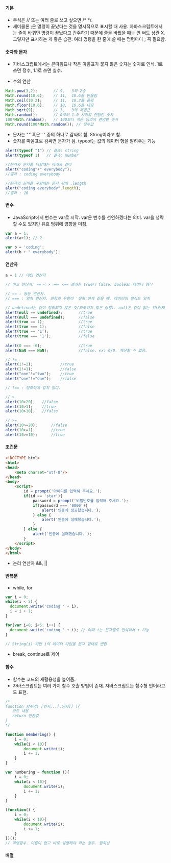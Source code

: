 #### 기본

* 주석은 // 또는 여러 줄로 쓰고 싶으면 /* */.
* 세미콜론 ;은 명령이 끝났다는 것을 명시적으로 표시할 때 사용. 자바스크립트에서는 줄이 바뀌면 명령이 끝났다고 간주하기 때문에 줄을 바꿨을 때는 안 써도 상관 X. 그렇지만 표시하는 게 좋은 습관. 여러 명령을 한 줄에 쓸 때는 명령마다 ; 꼭 필요함.



#### 숫자와 문자

* 자바스크립트에서는 큰따옴표나 작은 따옴표가 붙지 않은 숫자는 숫자로 인식. 1로 쓰면 정수, 1.1로 쓰면 실수.

* 수의 연산

```javascript
Math.pow(3,2);       // 9,   3의 2승 
Math.round(10.6);    // 11,  10.6을 반올림
Math.ceil(10.2);     // 11,  10.2를 올림
Math.floor(10.6);    // 10,  10.6을 내림
Math.sqrt(9);        // 3,   3의 제곱근
Math.random();       // 0부터 1.0 사이의 랜덤한 숫자
100*Math.random();   // 100보다 작은 임의의 랜덤한 숫자
Math.round(100*Math.random()); // 정수값
```

* 문자는 "" 혹은 ' ' 중의 하나로 감싸야 함. String이라고 함.
* 숫자를 따옴표로 감싸면 문자가 됨. typeof는 값의 데이터 형을 알려주는 기능

```javascript
alert(typeof "1") // 결과: string
alert(typeof 1)   // 결과: number

//문자와 문자를 더할떄는 아래와 같이
alert("coding"+" everybody");
//결과 : coding everybody

//문자의 길이를 구할때는 문자 뒤에 .length
alert("coding everybody".length);
//결과 : 16
```



#### 변수

* JavaScript에서 변수는 var로 시작. var은 변수를 선언하겠다는 의미. var을 생략할 수도 있지만 유효 범위에 영향을 미침.

```javascript
var a = 1;
alert(a+1); // 2

var b = 'coding';
alert(b + " everybody");
```



#### 연산자

```javascript
a = 1 // 대입 연산자

// 비교 연산자: == < > >== <== 결과는 true나 false. boolean 데이터 형식

// == : 동등 연산자.
// === : 일치 연산자. 좌항과 우항이 '정확'하게 같을 때. 데이터의 형식도 일치

// undefined는 값이 정의되지 않은 것(의도하지 않은 상황). null은 값이 없는 것(현재 값이 없다라는 것을 의도적으로 지정한 상황).
alert(null == undefined);       //true
alert(null === undefined);      //false
alert(true == 1);               //true
alert(true === 1);              //false
alert(true == '1');             //true
alert(true === '1');            //false
 
alert(0 === -0);                //true
alert(NaN === NaN);             //false. ex) 0/0. 계산할 수 없음.

// !=
alert(1!=2);            //true
alert(1!=1);            //false
alert("one"!="two");    //true
alert("one"!="one");    //false

// !== : 정확하게 같지 않다.

// >
alert(10>20);   //false
alert(10>1);    //true
alert(10>10);   //false

// >=
alert(10>=20);      //false
alert(10>=1);       //true
alert(10>=10);      //true
```



#### 조건문

```html
<!DOCTYPE html>
<html>
<head>
    <meta charset="utf-8"/>
</head>
<body>
    <script>
        id = prompt('아이디를 입력해 주세요.');
        if(id == 'star'){
            password = prompt('비밀번호를 입력해 주세요.');
            if(password === '0000'){
                alert('인증에 성공했습니다.');
            } else {
                alert('인증에 실패했습니다.');
            }
        } else {
            alert('인증에 실패했습니다.');
        }
    </script>
</body>
</html>
```

* 논리 연산자 &&, ||



#### 반복문

* while, for

```javascript
var i = 0;
while(i < 5) {
  document.write('coding ' + i);
  i = i + 1;
}

for(var i=0; i<5; i++) {
  document.write('coding ' + i); // 이때 i는 문자열로 인식해서 + 가능
}

// String(i) 하면 i의 데이터 타입을 문자 형태로 변환
```

* break, continue로 제어



#### 함수

* 함수는 코드의 재활용성을 높여줌.
* 자바스크립트는 여러 가지 함수 호출 방법이 존재. 자바스크립트는 함수형 언어라고도 표현.

```javascript
/*
function 함수명( [인자...[,인자]] ){
   코드 내용
   return 반환값
}
*/

function membering() {
    i = 0;
    while(i < 10){
        document.write(i);
        i += 1;
    }   
}

var numbering = function (){
    i = 0;
    while(i < 10){
        document.write(i);
        i += 1;
    }   
}

(function() {
    i = 0;
    while(i < 10){
        document.write(i);
        i += 1;
    }
})();
// 익명함수. 이름이 없고 바로 실행해야 하는 경우. 일회성
```



#### 배열





